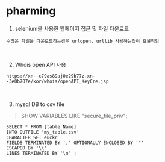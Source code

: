 # pharming

1. selenium을 사용한 웹페이지 접근 및 파일 다운로드
```
수많은 파일을 다운로드하는경우 urlopen, urllib 사용하는것이 효율적임
```
</br>

2. Whois open API 사용 
```
https://xn--c79as89aj0e29b77z.xn--3e0b707e/kor/whois/openAPI_KeyCre.jsp
```
</br>

3. mysql DB to csv file

> SHOW VARIABLES LIKE "secure_file_priv";

```
SELECT * FROM [table Name]
INTO OUTFILE 'my_table.csv'
CHARACTER SET euckr
FIELDS TERMINATED BY ',' OPTIONALLY ENCLOSED BY '"'
ESCAPED BY '\\'
LINES TERMINATED BY '\n' ;
```
